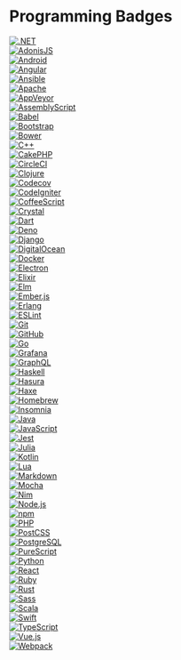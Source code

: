 # Programming Badges

[![.NET]](https://dotnet.microsoft.com ".NET")  
[![AdonisJS]](https://adonisjs.com "AdonisJS")  
[![Android]](https://www.android.com "Android")  
[![Angular]](https://angular.io "Angular")  
[![Ansible]](https://www.ansible.com "Ansible")  
[![Apache]](https://httpd.apache.org "Apache")  
[![AppVeyor]](https://www.appveyor.com "AppVeyor")  
[![AssemblyScript]](https://www.assemblyscript.org "AssemblyScript")  
[![Babel]](https://babeljs.io "Babel")  
[![Bootstrap]](https://getbootstrap.com "Bootstrap")  
[![Bower]](https://bower.io "Bower")  
[![C++]](https://en.wikipedia.org/wiki/C%2B%2B "C++")  
[![CakePHP]](https://cakephp.org "CakePHP")  
[![CircleCI]](https://circleci.com "CircleCI")  
[![Clojure]](https://clojure.org "Clojure")  
[![Codecov]](https://about.codecov.io "Codecov")  
[![CodeIgniter]](https://codeigniter.com "CodeIgniter")  
[![CoffeeScript]](https://coffeescript.org "CoffeeScript")  
[![Crystal]](https://crystal-lang.org "Crystal")  
[![Dart]](https://dart.dev "Dart")  
[![Deno]](https://deno.land "Deno")  
[![Django]](https://www.djangoproject.com "Django")  
[![DigitalOcean]](https://www.digitalocean.com "DigitalOcean")  
[![Docker]](https://www.docker.com "Docker")  
[![Electron]](https://www.electronjs.org "Electron")  
[![Elixir]](https://elixir-lang.org "Elixir")  
[![Elm]](https://elm-lang.org "Elm")  
[![Ember.js]](https://emberjs.com "Ember.js")  
[![Erlang]](https://www.erlang.org "Erlang")  
[![ESLint]](https://eslint.org "ESLint")  
[![Git]](https://git-scm.com "Git")  
[![GitHub]](https://github.com "GitHub")  
[![Go]](https://golang.org "Go")  
[![Grafana]](https://grafana.com "Grafana")  
[![GraphQL]](https://graphql.org "GraphQL")  
[![Haskell]](https://www.haskell.org "Haskell")  
[![Hasura]](https://hasura.io "Hasura")  
[![Haxe]](https://haxe.org "Haxe")  
[![Homebrew]](https://brew.sh "Homebrew")  
[![Insomnia]](https://insomnia.rest "Insomnia")  
[![Java]](https://www.java.com/en "Java")  
[![JavaScript]](https://en.wikipedia.org/wiki/JavaScript "JavaScript")  
[![Jest]](https://jestjs.io "Jest")  
[![Julia]](https://julialang.org "Julia")  
[![Kotlin]](https://kotlinlang.org "Kotlin")  
[![Lua]](http://www.lua.org "Lua")  
[![Markdown]](https://www.markdownguide.org "Markdown")  
[![Mocha]](https://mochajs.org "Mocha")  
[![Nim]](https://nim-lang.org "Nim")  
[![Node.js]](https://nodejs.org "Node.js")  
[![npm]](https://www.npmjs.com "npm")  
[![PHP]](https://www.php.net "PHP")  
[![PostCSS]](https://postcss.org "PostCSS")  
[![PostgreSQL]](https://www.postgresql.org "PostgreSQL")  
[![PureScript]](https://www.purescript.org "PureScript")  
[![Python]](https://www.python.org "Python")  
[![React]](https://reactjs.org "React")  
[![Ruby]](https://www.ruby-lang.org "Ruby")  
[![Rust]](https://www.rust-lang.org "Rust")  
[![Sass]](https://sass-lang.com "Sass")  
[![Scala]](https://www.scala-lang.org "Scala")  
[![Swift]](https://developer.apple.com/swift "Swift")  
[![TypeScript]](https://www.typescriptlang.org "TypeScript")  
[![Vue.js]](https://v3.vuejs.org "Vue.js")  
[![Webpack]](https://webpack.js.org "Webpack")

[.NET]: https://img.shields.io/badge/.NET-512BD4?style=for-the-badge&labelColor=512BD4&logoColor=ffffff&logo=dot-net
[AdonisJS]: https://img.shields.io/badge/AdonisJS-220052?style=for-the-badge&labelColor=ffffff&logoColor=220052&logo=adonisjs
[Android]: https://img.shields.io/badge/Android-3DDC84?style=for-the-badge&labelColor=000000&logoColor=3DDC84&logo=android
[Angular]: https://img.shields.io/badge/Angular-DD0031?style=for-the-badge&labelColor=ffffff&logoColor=DD0031&logo=angular
[Ansible]: https://img.shields.io/badge/Ansible-000000?style=for-the-badge&labelColor=000000&logoColor=EE0000&logo=ansible
[Apache]: https://img.shields.io/badge/Apache-D22128?style=for-the-badge&labelColor=63225e&logoColor=D22128&logo=apache
[AppVeyor]: https://img.shields.io/badge/AppVeyor-00B3E0?style=for-the-badge&labelColor=ffffff&logoColor=00B3E0&logo=appveyor
[AssemblyScript]: https://img.shields.io/badge/AssemblyScript-007AAC?style=for-the-badge&labelColor=ffffff&logoColor=007AAC&logo=assemblyscript
[Babel]: https://img.shields.io/badge/Babel-F9DC3E?style=for-the-badge&labelColor=323230&logoColor=F9DC3E&logo=babel
[Bootstrap]: https://img.shields.io/badge/Bootstrap-7952B3?style=for-the-badge&labelColor=7952B3&logoColor=ffffff&logo=bootstrap
[Bower]: https://img.shields.io/badge/Bower-EF5734?style=for-the-badge&labelColor=ffcc2f&logoColor=EF5734&logo=bower
[C++]: https://img.shields.io/badge/C++-00599C?style=for-the-badge&labelColor=01427d&logoColor=6295cb&logo=cplusplus
[CakePHP]: https://img.shields.io/badge/CakePHP-D33C43?style=for-the-badge&labelColor=ffffff&logoColor=D33C43&logo=cakephp
[CircleCI]: https://img.shields.io/badge/CircleCI-343434?style=for-the-badge&labelColor=ffffff&logoColor=343434&logo=circleci
[Clojure]: https://img.shields.io/badge/Clojure-5881D8?style=for-the-badge&labelColor=63b232&logoColor=5881D8&logo=clojure
[Codecov]: https://img.shields.io/badge/Codecov-F01F7A?style=for-the-badge&labelColor=ffffff&logoColor=F01F7A&logo=codecov
[CodeIgniter]: https://img.shields.io/badge/CodeIgniter-EF4223?style=for-the-badge&labelColor=ffffff&logoColor=EF4223&logo=codeigniter
[CoffeeScript]: https://img.shields.io/badge/CoffeeScript-2F2625?style=for-the-badge&labelColor=3f2725&logoColor=ffffff&logo=coffeescript
[Crystal]: https://img.shields.io/badge/Crystal-000000?style=for-the-badge&labelColor=ffffff&logoColor=000000&logo=crystal
[Dart]: https://img.shields.io/badge/Dart-0175C2?style=for-the-badge&labelColor=02467d&logoColor=0175C2&logo=dart
[Deno]: https://img.shields.io/badge/Deno-000000?style=for-the-badge&labelColor=ffffff&logoColor=000000&logo=deno
[Django]: https://img.shields.io/badge/Django-092E20?style=for-the-badge&labelColor=092E20&logoColor=44b78a&logo=django
[DigitalOcean]: https://img.shields.io/badge/DigitalOcean-0080FF?style=for-the-badge&labelColor=ffffff&logoColor=0080FF&logo=digitalocean
[Docker]: https://img.shields.io/badge/Docker-2496ED?style=for-the-badge&labelColor=369cee&logoColor=ffffff&logo=docker
[Electron]: https://img.shields.io/badge/Electron-2e3241?style=for-the-badge&labelColor=2e3241&logoColor=a0e9f8&logo=electron
[Elixir]: https://img.shields.io/badge/Elixir-4B275F?style=for-the-badge&labelColor=9580bd&logoColor=4B275F&logo=elixir
[Elm]: https://img.shields.io/badge/Elm-1293D8?style=for-the-badge&labelColor=57afe3&logoColor=1293D8&logo=elm
[Ember.js]: https://img.shields.io/badge/Ember.js-E04E39?style=for-the-badge&labelColor=1d1e23&logoColor=E04E39&logo=ember-dot-js
[Erlang]: https://img.shields.io/badge/Erlang-A90533?style=for-the-badge&labelColor=A90533&logoColor=ffffff&logo=erlang
[ESLint]: https://img.shields.io/badge/ESLint-4B32C3?style=for-the-badge&labelColor=4B32C3&logoColor=8080f2&logo=eslint
[Git]: https://img.shields.io/badge/Git-F05032?style=for-the-badge&labelColor=F05032&logoColor=ffffff&logo=git
[GitHub]: https://img.shields.io/badge/GitHub-ffffff?style=for-the-badge&labelColor=181717&logoColor=ffffff&logo=github
[Go]: https://img.shields.io/badge/Go-00ADD8?style=for-the-badge&labelColor=7fd5eb&logoColor=00ADD8&logo=go
[Grafana]: https://img.shields.io/badge/Grafana-F46800?style=for-the-badge&labelColor=464646&logoColor=F46800&logo=grafana
[GraphQL]: https://img.shields.io/badge/GraphQL-E434AA?style=for-the-badge&labelColor=ffffff&logoColor=E434AA&logo=graphql
[Haskell]: https://img.shields.io/badge/Haskell-5D4F85?style=for-the-badge&labelColor=453a61&logoColor=8e4e8c&logo=haskell
[Hasura]: https://img.shields.io/badge/Hasura-1EB4D4?style=for-the-badge&labelColor=1b2738&logoColor=1EB4D4&logo=hasura
[Haxe]: https://img.shields.io/badge/Haxe-EA8220?style=for-the-badge&labelColor=ffd700&logoColor=EA8220&logo=haxe
[Homebrew]: https://img.shields.io/badge/Homebrew-f9d094?style=for-the-badge&labelColor=2e2a24&logoColor=FBB040&logo=homebrew
[Insomnia]: https://img.shields.io/badge/Insomnia-5849BE?style=for-the-badge&labelColor=5849BE&logoColor=ffffff&logo=insomnia
[Java]: https://img.shields.io/badge/Java-007396?style=for-the-badge&labelColor=f5971f&logoColor=007396&logo=java
[JavaScript]: https://img.shields.io/badge/JavaScript-F7DF1E?style=for-the-badge&labelColor=F7DF1E&logoColor=333333&logo=javascript
[Jest]: https://img.shields.io/badge/Jest-C21325?style=for-the-badge&labelColor=ffffff&logoColor=C21325&logo=jest
[Julia]: https://img.shields.io/badge/Julia-9558B2?style=for-the-badge&labelColor=389827&logoColor=4163d9&logo=julia
[Kotlin]: https://img.shields.io/badge/Kotlin-0095D5?style=for-the-badge&labelColor=34495E&logoColor=0095D5&logo=kotlin
[Lua]: https://img.shields.io/badge/Lua-2C2D72?style=for-the-badge&labelColor=ffffff&logoColor=2C2D72&logo=lua
[Markdown]: https://img.shields.io/badge/Markdown-ffffff?style=for-the-badge&labelColor=ffffff&logoColor=000000&logo=markdown
[Mocha]: https://img.shields.io/badge/Mocha-8D6748?style=for-the-badge&labelColor=ffffff&logoColor=8D6748&logo=mocha
[Nim]: https://img.shields.io/badge/Nim-FFE953?style=for-the-badge&labelColor=161920&logoColor=FFE953&logo=nim
[Node.js]: https://img.shields.io/badge/Node.js-339933?style=for-the-badge&labelColor=1e2122&logoColor=339933&logo=node-dot-js
[npm]: https://img.shields.io/badge/npm-CB3837?style=for-the-badge&labelColor=CB3837&logoColor=CB3837&logo=npm
[PHP]: https://img.shields.io/badge/PHP-777BB4?style=for-the-badge&labelColor=212433&logoColor=777BB4&logo=php
[PostCSS]: https://img.shields.io/badge/PostCSS-DD3A0A?style=for-the-badge&labelColor=DD3A0A&logoColor=ffffff&logo=postcss
[PostgreSQL]: https://img.shields.io/badge/PostgreSQL-4169E1?style=for-the-badge&labelColor=ffffff&logoColor=4169E1&logo=postgresql
[PureScript]: https://img.shields.io/badge/PureScript-14161A?style=for-the-badge&labelColor=14161A&logoColor=ffffff&logo=purescript
[Python]: https://img.shields.io/badge/Python-3776AB?style=for-the-badge&labelColor=FFD43B&logoColor=3776AB&logo=python
[React]: https://img.shields.io/badge/React-61DAFB?style=for-the-badge&labelColor=20232A&logoColor=61DAFB&logo=react
[Ruby]: https://img.shields.io/badge/Ruby-CC342D?style=for-the-badge&labelColor=fad3a1&logoColor=CC342D&logo=ruby
[Rust]: https://img.shields.io/badge/Rust-ffffff?style=for-the-badge&labelColor=ffffff&logoColor=000000&logo=rust
[Sass]: https://img.shields.io/badge/Sass-CC6699?style=for-the-badge&labelColor=be3f80&logoColor=ffffff&logo=sass
[Scala]: https://img.shields.io/badge/Scala-DC322F?style=for-the-badge&labelColor=002b36&logoColor=DC322F&logo=scala
[Swift]: https://img.shields.io/badge/Swift-FA7343?style=for-the-badge&labelColor=FA7343&logoColor=ffffff&logo=swift
[TypeScript]: https://img.shields.io/badge/TypeScript-3178C6?style=for-the-badge&labelColor=3178C6&logoColor=ffffff&logo=typescript
[Vue.js]: https://img.shields.io/badge/Vue.js-4FC08D?style=for-the-badge&labelColor=34495E&logoColor=4FC08D&logo=vue-dot-js
[Webpack]: https://img.shields.io/badge/Webpack-529ac7?style=for-the-badge&labelColor=8DD6F9&logoColor=226ea9&logo=webpack
